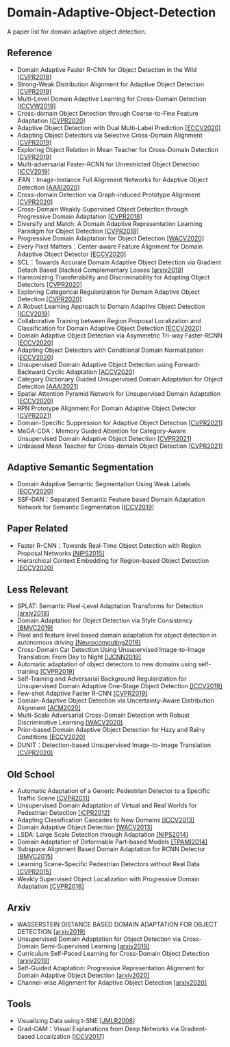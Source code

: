 # Domain-Adaptive-Object-Detection
A paper list for domain adaptive object detection.

## Reference
- Domain Adaptive Faster R-CNN for Object Detection in the Wild [[CVPR2018]](http://openaccess.thecvf.com/content_cvpr_2018/papers/Chen_Domain_Adaptive_Faster_CVPR_2018_paper.pdf)
- Strong-Weak Distribution Alignment for Adaptive Object Detection [[CVPR2019]](https://openaccess.thecvf.com/content_CVPR_2019/papers/Saito_Strong-Weak_Distribution_Alignment_for_Adaptive_Object_Detection_CVPR_2019_paper.pdf)
- Multi-Level Domain Adaptive Learning for Cross-Domain Detection [[ICCVW2019]](https://openaccess.thecvf.com/content_ICCVW_2019/papers/TASK-CV/Xie_Multi-Level_Domain_Adaptive_Learning_for_Cross-Domain_Detection_ICCVW_2019_paper.pdf)
- Cross-domain Object Detection through Coarse-to-Fine Feature Adaptation [[CVPR2020]](https://openaccess.thecvf.com/content_CVPR_2020/papers/Zheng_Cross-domain_Object_Detection_through_Coarse-to-Fine_Feature_Adaptation_CVPR_2020_paper.pdf)
- Adaptive Object Detection with Dual Multi-Label Prediction [[ECCV2020]](https://www.ecva.net/papers/eccv_2020/papers_ECCV/papers/123730052.pdf)
- Adapting Object Detectors via Selective Cross-Domain Alignment [[CVPR2019]](https://openaccess.thecvf.com/content_CVPR_2019/papers/Zhu_Adapting_Object_Detectors_via_Selective_Cross-Domain_Alignment_CVPR_2019_paper.pdf)
- Exploring Object Relation in Mean Teacher for Cross-Domain Detection [[CVPR2019]](http://openaccess.thecvf.com/content_CVPR_2019/papers/Cai_Exploring_Object_Relation_in_Mean_Teacher_for_Cross-Domain_Detection_CVPR_2019_paper.pdf)
- Multi-adversarial Faster-RCNN for Unrestricted Object Detection [[ICCV2019]](https://openaccess.thecvf.com/content_ICCV_2019/papers/He_Multi-Adversarial_Faster-RCNN_for_Unrestricted_Object_Detection_ICCV_2019_paper.pdf)
- iFAN：Image-Instance Full Alignment Networks for Adaptive Object Detection [[AAAI2020]](https://ojs.aaai.org/index.php/AAAI/article/view/7015)
- Cross-domain Detection via Graph-induced Prototype Alignment [[CVPR2020]](https://openaccess.thecvf.com/content_CVPR_2020/papers/Xu_Cross-Domain_Detection_via_Graph-Induced_Prototype_Alignment_CVPR_2020_paper.pdf)
- Cross-Domain Weakly-Supervised Object Detection through Progressive Domain Adaptation [[CVPR2018]](http://openaccess.thecvf.com/content_cvpr_2018/papers/Inoue_Cross-Domain_Weakly-Supervised_Object_CVPR_2018_paper.pdf)
- Diversify and Match: A Domain Adaptive Representation Learning Paradigm for Object Detection [[CVPR2019]](https://openaccess.thecvf.com/content_CVPR_2019/papers/Kim_Diversify_and_Match_A_Domain_Adaptive_Representation_Learning_Paradigm_for_CVPR_2019_paper.pdf)
- Progressive Domain Adaptation for Object Detection [[WACV2020]](http://openaccess.thecvf.com/content_WACV_2020/papers/Hsu_Progressive_Domain_Adaptation_for_Object_Detection_WACV_2020_paper.pdf)
- Every Pixel Matters：Center-aware Feature Alignment for Domain Adaptive Object Detector [[ECCV2020]](https://www.ecva.net/papers/eccv_2020/papers_ECCV/papers/123540698.pdf)
- SCL：Towards Accurate Domain Adaptive Object Detection via Gradient Detach Based Stacked Complementary Losses [[arxiv2019]](https://arxiv.org/abs/1911.02559)
- Harmonizing Transferability and Discriminability for Adapting Object Detectors [[CVPR2020]](https://openaccess.thecvf.com/content_CVPR_2020/papers/Chen_Harmonizing_Transferability_and_Discriminability_for_Adapting_Object_Detectors_CVPR_2020_paper.pdf)
- Exploring Categorical Regularization for Domain Adaptive Object Detection [[CVPR2020]](https://openaccess.thecvf.com/content_CVPR_2020/papers/Xu_Exploring_Categorical_Regularization_for_Domain_Adaptive_Object_Detection_CVPR_2020_paper.pdf)
- A Robust Learning Approach to Domain Adaptive Object Detection [[ICCV2019]](http://openaccess.thecvf.com/content_ICCV_2019/papers/Khodabandeh_A_Robust_Learning_Approach_to_Domain_Adaptive_Object_Detection_ICCV_2019_paper.pdf)
- Collaborative Training between Region Proposal Localization and Classification for Domain Adaptive Object Detection [[ECCV2020]](https://www.ecva.net/papers/eccv_2020/papers_ECCV/papers/123630086.pdf)
- Domain Adaptive Object Detection via Asymmetric Tri-way Faster-RCNN [[ECCV2020]](https://www.ecva.net/papers/eccv_2020/papers_ECCV/papers/123690307.pdf)
- Adapting Object Detectors with Conditional Domain Normalization [[ECCV2020]](https://www.ecva.net/papers/eccv_2020/papers_ECCV/papers/123560392.pdf)
- Unsupervised Domain Adaptive Object Detection using Forward-Backward Cyclic Adaptation [[ACCV2020]](https://openaccess.thecvf.com/content/ACCV2020/papers/Yang_Unsupervised_Domain_Adaptive_Object_Detection_using_Forward-Backward_Cyclic_Adaptation_ACCV_2020_paper.pdf)
- Category Dictionary Guided Unsupervised Domain Adaptation for Object Detection [[AAAI2021]](https://www.aaai.org/AAAI21Papers/AAAI-7562.LiS.pdf)
- Spatial Attention Pyramid Network for Unsupervised Domain Adaptation [[ECCV2020]](https://arxiv.org/pdf/2003.12979.pdf)
- RPN Prototype Alignment For Domain Adaptive Object Detector [[CVPR2021]](https://openaccess.thecvf.com/content/CVPR2021/papers/Zhang_RPN_Prototype_Alignment_for_Domain_Adaptive_Object_Detector_CVPR_2021_paper.pdf)
- Domain-Specific Suppression for Adaptive Object Detection [[CVPR2021]](https://openaccess.thecvf.com/content/CVPR2021/papers/Wang_Domain-Specific_Suppression_for_Adaptive_Object_Detection_CVPR_2021_paper.pdf)
- MeGA-CDA：Memory Guided Attention for Category-Aware Unsupervised Domain Adaptive Object Detection [[CVPR2021]](https://openaccess.thecvf.com/content/CVPR2021/papers/VS_MeGA-CDA_Memory_Guided_Attention_for_Category-Aware_Unsupervised_Domain_Adaptive_Object_CVPR_2021_paper.pdf)
- Unbiased Mean Teacher for Cross-domain Object Detection [[CVPR2021]](https://openaccess.thecvf.com/content/CVPR2021/papers/Deng_Unbiased_Mean_Teacher_for_Cross-Domain_Object_Detection_CVPR_2021_paper.pdf)

## Adaptive Semantic Segmentation
- Domain Adaptive Semantic Segmentation Using Weak Labels [[ECCV2020]](https://arxiv.org/pdf/2007.15176.pdf)
- SSF-DAN：Separated Semantic Feature based Domain Adaptation Network for Semantic Segmentation [[ICCV2019]](https://openaccess.thecvf.com/content_ICCV_2019/papers/Du_SSF-DAN_Separated_Semantic_Feature_Based_Domain_Adaptation_Network_for_Semantic_ICCV_2019_paper.pdf)

## Paper Related
- Faster R-CNN：Towards Real-Time Object Detection with Region Proposal Networks [[NIPS2015]](https://proceedings.neurips.cc/paper/2015/file/14bfa6bb14875e45bba028a21ed38046-Paper.pdf)
- Hierarchical Context Embedding for Region-based Object Detection [[ECCV2020]](https://arxiv.org/pdf/2008.01338.pdf)

## Less Relevant
- SPLAT: Semantic Pixel-Level Adaptation Transforms for Detection [[arxiv2018]](https://arxiv.org/abs/1812.00929)
- Domain Adaptation for Object Detection via Style Consistency [[BMVC2019]](https://arxiv.org/abs/1911.10033v1)
- Pixel and feature level based domain adaptation for object detection in autonomous driving [[Neurocomputing2019]](https://arxiv.org/abs/1810.00345v1)
- Cross-Domain Car Detection Using Unsupervised Image-to-Image Translation: From Day to Night [[IJCNN2019]](https://ieeexplore.ieee.org/document/8852008)
- Automatic adaptation of object detectors to new domains using self-training [[CVPR2019]](https://openaccess.thecvf.com/content_CVPR_2019/papers/RoyChowdhury_Automatic_Adaptation_of_Object_Detectors_to_New_Domains_Using_Self-Training_CVPR_2019_paper.pdf)
- Self-Training and Adversarial Background Regularization for Unsupervised Domain Adaptive One-Stage Object Detection [[ICCV2019]](https://openaccess.thecvf.com/content_ICCV_2019/papers/Kim_Self-Training_and_Adversarial_Background_Regularization_for_Unsupervised_Domain_Adaptive_One-Stage_ICCV_2019_paper.pdf)
- Few-shot Adaptive Faster R-CNN [[CVPR2019]](https://openaccess.thecvf.com/content_CVPR_2019/papers/Wang_Few-Shot_Adaptive_Faster_R-CNN_CVPR_2019_paper.pdf)
- Domain-Adaptive Object Detection via Uncertainty-Aware Distribution Alignment [[ACM2020]](https://dl.acm.org/doi/pdf/10.1145/3394171.3413553)
- Multi-Scale Adversarial Cross-Domain Detection with Robust Discriminative Learning [[WACV2020]](https://openaccess.thecvf.com/content_WACV_2020/papers/Pan_Multi-Scale_Adversarial_Cross-Domain_Detection_with_Robust_Discriminative_Learning_WACV_2020_paper.pdf)
- Prior-based Domain Adaptive Object Detection for Hazy and Rainy Conditions [[ECCV2020]](https://www.ecva.net/papers/eccv_2020/papers_ECCV/papers/123590749.pdf)
- DUNIT：Detection-based Unsupervised Image-to-Image Translation [[CVPR2020]](https://openaccess.thecvf.com/content_CVPR_2020/papers/Bhattacharjee_DUNIT_Detection-Based_Unsupervised_Image-to-Image_Translation_CVPR_2020_paper.pdf)

## Old School
- Automatic Adaptation of a Generic Pedestrian Detector to a Specific Traffic Scene [[CVPR2011]](https://ieeexplore.ieee.org/document/5995698/similar#similar)
- Unsupervised Domain Adaptation of Virtual and Real Worlds for Pedestrian Detection [[ICPR2012]](https://ieeexplore.ieee.org/document/6460917)
- Adapting Classification Cascades to New Domains [[ICCV2013]](https://ieeexplore.ieee.org/document/6751122)
- Domain Adaptive Object Detection [[WACV2013]](http://citeseerx.ist.psu.edu/viewdoc/download;jsessionid=0E94F54E632644698E05DC9BEB223885?doi=10.1.1.295.6188&rep=rep1&type=pdf)
- LSDA: Large Scale Detection through Adaptation [[NIPS2014]](http://papers.nips.cc/paper/5418-lsda-large-scale-detection-through-adaptation)
- Domain Adaptation of Deformable Part-based Models [[TPAMI2014]](https://ieeexplore.ieee.org/document/6824789)
- Subspace Alignment Based Domain Adaptation for RCNN Detector [[BMVC2015]](https://arxiv.org/abs/1507.05578v1)
- Learning Scene-Speciﬁc Pedestrian Detectors without Real Data [[CVPR2015]](http://openaccess.thecvf.com/content_cvpr_2015/papers/Hattori_Learning_Scene-Specific_Pedestrian_2015_CVPR_paper.pdf)
- Weakly Supervised Object Localization with Progressive Domain Adaptation [[CVPR2016]](http://openaccess.thecvf.com/content_cvpr_2016/papers/Li_Weakly_Supervised_Object_CVPR_2016_paper.pdf)

## Arxiv
- WASSERSTEIN DISTANCE BASED DOMAIN ADAPTATION FOR OBJECT DETECTION [[arxiv2019]](https://arxiv.org/abs/1909.08675?context=cs.CV)
- Unsupervised Domain Adaptation for Object Detection via Cross-Domain Semi-Supervised Learning [[arxiv2019]](https://arxiv.org/abs/1911.07158?context=cs.CV)
- Curriculum Self-Paced Learning for Cross-Domain Object Detection [[arxiv2019]](https://arxiv.org/abs/1911.06849?context=cs.CV)
- Self-Guided Adaptation: Progressive Representation Alignment for Domain Adaptive Object Detection [[arxiv2020]](https://arxiv.org/abs/2003.08777)
- Channel-wise Alignment for Adaptive Object Detection [[arxiv2020]](https://arxiv.org/abs/2009.02862?context=cs)

## Tools
- Visualizing Data using t-SNE [[JMLR2008]](https://jmlr.csail.mit.edu/papers/v9/vandermaaten08a.html)
- Grad-CAM：Visual Explanations from Deep Networks via Gradient-based Localization [[ICCV2017]](https://ieeexplore.ieee.org/document/8237336)
